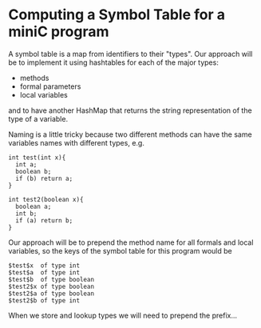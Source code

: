 # Computing a Symbol Table for a miniC program
A symbol table is a map from identifiers to their "types". Our approach will be to implement it using hashtables for each of the major types:
* methods
* formal parameters
* local variables

and to have another HashMap that returns the string representation of the type of a variable.

Naming is a little tricky because two different methods can have the same variables names with different types, e.g.
```
int test(int x){
  int a;
  boolean b;
  if (b) return a;
}

int test2(boolean x){
  boolean a;
  int b;
  if (a) return b;
}
```
Our approach will be to prepend the method name for all formals and local variables, so the keys of the symbol table for this program would be
```
$test$x  of type int
$test$a  of type int
$test$b  of type boolean
$test2$x of type boolean
$test2$a of type boolean
$test2$b of type int
```
When we store and lookup types we will need to prepend the prefix...



